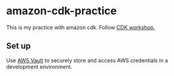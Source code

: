 # amazon-cdk-practice

This is my practice with amazon cdk. Follow [CDK workshop.](https://cdkworkshop.com/)

## Set up

Use [AWS Vault](https://github.com/99designs/aws-vault) to securely store and access AWS credentials in a development environment.
